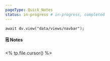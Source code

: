 ```yaml
---
pageType: Quick_Notes
status: in-progress # in-progress, completed
---
```


```dataviewjs
await dv.view("data/views/navbar");
```

#### 🗒️ Notes

<% tp.file.cursor() %>
